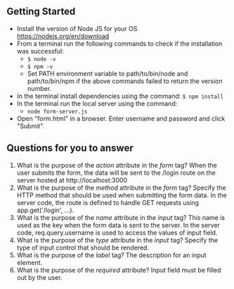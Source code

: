 ## Getting Started

- Install the version of Node JS for your OS https://nodejs.org/en/download
- From a terminal run the following commands to check if the installation was successful:
  - `$ node -v`
  - `$ npm -v`
  - Set PATH environment variable to path/to/bin/node and path/to/bin/npm if the above commands failed to return the version number.
- In the terminal install dependencies using the command:
    `$ npm install`
- In the terminal run the local server using the command:
  - `node form-server.js`
- Open "form.html" in a browser. Enter username and password and click "Submit".

## Questions for you to answer
1. What is the purpose of the _action_ attribute in the _form_ tag?
When the user submits the form, the data will be sent to the /login route on the server hosted at http://localhost:3000
2. What is the purpose of the _method_ attribute in the _form_ tag?
Specify the HTTP method that should be used when submitting the form data. 
In the server code, the route is defined to handle GET requests using app.get('/login', ...).
3. What is the purpose of the _name_ attribute in the _input_ tag?
This name is used as the key when the form data is sent to the server. 
In the server code, req.query.username is used to access the values of input field.
4. What is the purpose of the _type_ attribute in the _input_ tag?
Specify the type of input control that should be rendered.
5. What is the purpose of the _label_ tag?
The description for an input element.
6. What is the purpose of the _required_ attribute? 
Input field must be filled out by the user.


